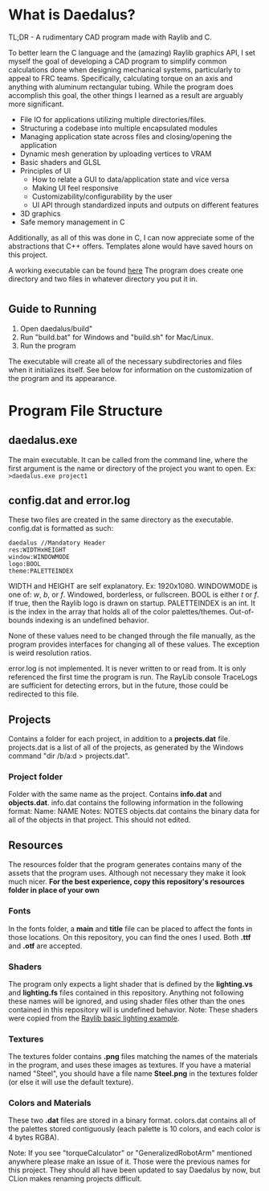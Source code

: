 # What is Daedalus?

TL;DR - A rudimentary CAD program made with Raylib and C.

To better learn the C language and the (amazing) Raylib graphics API, I set myself the goal of developing a CAD program to simplify common calculations done when designing
mechanical systems, particularly to appeal to FRC teams. Specifically, calculating torque on an axis and anything with aluminum rectangular tubing. 
While the program does accomplish this goal, the other things I learned as a result are arguably more significant.

- File IO for applications utilizing multiple directories/files.
- Structuring a codebase into multiple encapsulated modules
- Managing application state across files and closing/opening the application
- Dynamic mesh generation by uploading vertices to VRAM
- Basic shaders and GLSL
- Principles of UI
     - How to relate a GUI to data/application state and vice versa
     - Making UI feel responsive
     - Customizability/configurability by the user
     - UI API through standardized inputs and outputs on different features
- 3D graphics
- Safe memory management in C

Additionally, as all of this was done in C, I can now appreciate some of the abstractions that C++ offers. Templates alone would have saved hours on this project.


A working executable can be found [here](https://github.com/adolan527/daedalus/blob/main/cmake-build-debug/daedalus.exe)
The program does create one directory and two files in whatever directory you put it in.


# 



## Guide to Running
1. Open daedalus/build"
2. Run "build.bat" for Windows and "build.sh" for Mac/Linux.
3. Run the program

The executable will create all of the necessary subdirectories and files when it initializes itself.
See below for information on the customization of the program and its appearance.

# Program File Structure
## daedalus.exe
The main executable. It can be called from the command line, where the first argument is the name or directory of the project you want to open.
Ex: `>daedalus.exe project1`

## config.dat and error.log
These two files are created in the same directory as the executable. config.dat is formatted as such:
```
daedalus //Mandatory Header
res:WIDTHxHEIGHT 
window:WINDOWMODE
logo:BOOL
theme:PALETTEINDEX
```
WIDTH and HEIGHT are self explanatory. Ex: 1920x1080.
WINDOWMODE is one of: *w*, *b*, or *f*. Windowed, borderless, or fullscreen.
BOOL is either *t* or *f*. If true, then the Raylib logo is drawn on startup.
PALETTEINDEX is an int. It is the index in the array that holds all of the color palettes/themes. Out-of-bounds indexing is an undefined behavior.

None of these values need to be changed through the file manually, as the program provides interfaces for changing all of these values. The exception is weird resolution ratios.

error.log is not implemented. It is never written to or read from. It is only referenced the first time the program is run. 
The RayLib console TraceLogs are sufficient for detecting errors, but in the future, those could be redirected to this file.

## Projects
Contains a folder for each project, in addition to a **projects.dat** file.
projects.dat is a list of all of the projects, as generated by the Windows command "dir /b/a:d > projects.dat". 

### Project folder
Folder with the same name as the project. Contains **info.dat** and **objects.dat**. info.dat contains the following information in the following format:
Name: NAME
Notes: NOTES
objects.dat contains the binary data for all of the objects in that project. This should not edited.

## Resources
The resources folder that the program generates contains many of the assets that the program uses. Although not necessary they make it look much nicer.
**For the best experience, copy this repository's resources folder in place of your own**

### Fonts
In the fonts folder, a **main** and **title** file can be placed to affect the fonts in those locations. On this repository, you can find the ones I used.
Both **.ttf** and **.otf** are accepted.

### Shaders
The program only expects a light shader that is defined by the **lighting.vs** and **lighting.fs** files contained in this repository. Anything not following these names
will be ignored, and using shader files other than the ones contained in this repository will is undefined behavior.
Note: These shaders were copied from the [Raylib basic lighting example](https://github.com/raysan5/raylib/blob/master/examples/shaders/shaders_basic_lighting.c).

### Textures
The textures folder contains **.png** files matching the names of the materials in the program, and uses these images as textures.
If you have a material named "Steel", you should have a file name **Steel.png** in the textures folder (or else it will use the default texture).

### Colors and Materials
These two **.dat** files are stored in a binary format. colors.dat contains all of the palettes stored contiguously (each palette is 10 colors, and each color is 4 bytes RGBA).

Note: If you see "torqueCalculator" or "GeneralizedRobotArm" mentioned anywhere please make an issue of it. Those were the previous names for this project. They should all have been updated to say Daedalus by now, but CLion makes renaming projects difficult.

